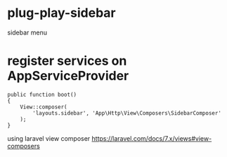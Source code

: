 # plug-play-sidebar
sidebar menu

# register services on AppServiceProvider

```
public function boot()
{
    View::composer(
        'layouts.sidebar', 'App\Http\View\Composers\SidebarComposer'
    );
}
```
    
using laravel view composer https://laravel.com/docs/7.x/views#view-composers
